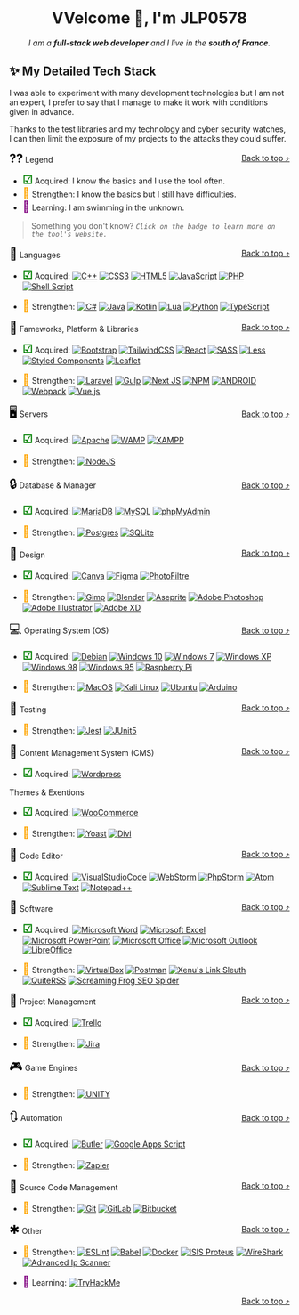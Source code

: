 <a name="readme-top"></a>
<div align="center">

# VVelcome 👋, I'm JLP0578
_I am a **full-stack web developer** and I live in the **south of France**._

</div>

## <span class="readme-icon readme-icon-shining">&#x2728;</span> My Detailed Tech Stack

I was able to experiment with many development technologies but I am not an expert, I prefer to say that I manage to make it work with conditions given in advance.

Thanks to the test libraries and my technology and cyber security watches, I can then limit the exposure of my projects to the attacks they could suffer.


<div class="readme-title-h3-div"><p><span class="readme-icon readme-icon-legend">&#x2047;</span> Legend</p>
<p align="right" class="readme-back-to-top"><a href="#readme-top">Back to top ⤴</a></p></div>

* <span class="readme-icon readme-icon-acquired">&#x2611;</span> Acquired: I know the basics and I use the tool often.
* <span class="readme-icon readme-icon-strengthen">&#x1F4D6;</span> Strengthen: I know the basics but I still have difficulties.
* <span class="readme-icon readme-icon-learning">&#x1F50E;</span> Learning: I am swimming in the unknown.

> Something you don't know? _`Click on the badge to learn more on the tool's website.`_

<div class="readme-title-h3-div"><p><span class="readme-icon">&#x1F4DD;</span> Languages</p>
<p align="right" class="readme-back-to-top"><a href="#readme-top">Back to top ⤴</a></p></div>

- <span class="readme-icon readme-icon-acquired">&#x2611;</span> Acquired: 
[![C++][C++.com]][C++-url]
[![CSS3][CSS3.com]][CSS3-url]
[![HTML5][HTML5.com]][HTML5-url]
[![JavaScript][JavaScript.com]][JavaScript-url]
[![PHP][PHP.com]][PHP-url]
[![Shell Script][ShellScript.com]][ShellScript-url]

- <span class="readme-icon readme-icon-strengthen">&#x1F4D6;</span> Strengthen: 
[![C#][C#.com]][C#-url]
[![Java][Java.com]][Java-url]
[![Kotlin][Kotlin.com]][Kotlin-url]
[![Lua][Lua.com]][Lua-url]
[![Python][Python.com]][Python-url]
[![TypeScript][TypeScript.com]][TypeScript-url]

<div class="readme-title-h3-div"><p><span class="readme-icon">&#x1F4BC;</span> Fameworks, Platform & Libraries</p>
<p align="right" class="readme-back-to-top"><a href="#readme-top">Back to top ⤴</a></p></div>

- <span class="readme-icon readme-icon-acquired">&#x2611;</span> Acquired: 
[![Bootstrap][Bootstrap.com]][Bootstrap-url]
[![TailwindCSS][TailwindCSS.com]][TailwindCSS-url]
[![React][React.com]][React-url]
[![SASS][SASS.com]][SASS-url]
[![Less][Less.com]][Less-url]
[![Styled Components][StyledComponents.com]][StyledComponents-url]
[![Leaflet][Leaflet.com]][Leaflet-url]

- <span class="readme-icon readme-icon-strengthen">&#x1F4D6;</span> Strengthen: 
[![Laravel][Laravel.com]][Laravel-url]
[![Gulp][Gulp.com]][Gulp-url]
[![Next JS][NextJS.com]][NextJS-url]
[![NPM][NPM.com]][NPM-url]
[![ANDROID][ANDROID.com]][ANDROID-url]
[![Webpack][Webpack.com]][Webpack-url]
[![Vue.js][Vuejs.com]][Vuejs-url]

<div class="readme-title-h3-div"><p><span class="readme-icon">&#x1F5A5;</span> Servers</p>
<p align="right" class="readme-back-to-top"><a href="#readme-top">Back to top ⤴</a></p></div>

- <span class="readme-icon readme-icon-acquired">&#x2611;</span> Acquired: 
[![Apache][Apache.com]][Apache-url]
[![WAMP][WAMP.com]][WAMP-url]
[![XAMPP][XAMPP.com]][XAMPP-url]

- <span class="readme-icon readme-icon-strengthen">&#x1F4D6;</span> Strengthen: 
[![NodeJS][NodeJS.com]][NodeJS-url]

<div class="readme-title-h3-div"><p><span class="readme-icon">&#x1F512;</span> Database & Manager</p>
<p align="right" class="readme-back-to-top"><a href="#readme-top">Back to top ⤴</a></p></div>

- <span class="readme-icon readme-icon-acquired">&#x2611;</span> Acquired: 
[![MariaDB][MariaDB.com]][MariaDB-url]
[![MySQL][MySQL.com]][MySQL-url]
[![phpMyAdmin][phpMyAdmin.com]][phpMyAdmin-url]

- <span class="readme-icon readme-icon-strengthen">&#x1F4D6;</span> Strengthen: 
[![Postgres][Postgres.com]][Postgres-url]
[![SQLite][SQLite.com]][SQLite-url]

<div class="readme-title-h3-div"><p><span class="readme-icon">&#x1F3A8;</span> Design</p>
<p align="right" class="readme-back-to-top"><a href="#readme-top">Back to top ⤴</a></p></div>

- <span class="readme-icon readme-icon-acquired">&#x2611;</span> Acquired: 
[![Canva][Canva.com]][Canva-url]
[![Figma][Figma.com]][Figma-url]
[![PhotoFiltre][PhotoFiltre.com]][PhotoFiltre-url]

- <span class="readme-icon readme-icon-strengthen">&#x1F4D6;</span> Strengthen: 
[![Gimp][Gimp.com]][Gimp-url]
[![Blender][Blender.com]][Blender-url]
[![Aseprite][Aseprite.com]][Aseprite-url]
[![Adobe Photoshop][AdobePhotoshop.com]][AdobePhotoshop-url]
[![Adobe Illustrator][AdobeIllustrator.com]][AdobeIllustrator-url]
[![Adobe XD][AdobeXD.com]][AdobeXD-url]

<div class="readme-title-h3-div"><p><span class="readme-icon">&#x1F4BB;</span> Operating System (OS)</p>
<p align="right" class="readme-back-to-top"><a href="#readme-top">Back to top ⤴</a></p></div>

- <span class="readme-icon readme-icon-acquired">&#x2611;</span> Acquired: 
[![Debian][Debian.com]][Debian-url]
[![Windows 10][Windows10.com]][Windows10-url]
[![Windows 7][Windows7.com]][Windows7-url]
[![Windows XP][WindowsXP.com]][WindowsXP-url]
[![Windows 98][Windows98.com]][Windows98-url]
[![Windows 95][Windows95.com]][Windows95-url]
[![Raspberry Pi][RaspberryPi.com]][RaspberryPi-url]

- <span class="readme-icon readme-icon-strengthen">&#x1F4D6;</span> Strengthen: 
[![MacOS][MacOS.com]][MacOS-url]
[![Kali Linux][KaliLinux.com]][KaliLinux-url]
[![Ubuntu][Ubuntu.com]][Ubuntu-url]
[![Arduino][Arduino.com]][Arduino-url]

<div class="readme-title-h3-div"><p><span class="readme-icon">&#x1F9EA;</span> Testing</p>
<p align="right" class="readme-back-to-top"><a href="#readme-top">Back to top ⤴</a></p></div>

- <span class="readme-icon readme-icon-strengthen">&#x1F4D6;</span> Strengthen:
[![Jest][Jest.com]][Jest-url]
[![JUnit5][JUnit5.com]][JUnit5-url]

<div class="readme-title-h3-div"><p><span class="readme-icon">&#x1F4C4;</span> Content Management System (CMS)</p>
<p align="right" class="readme-back-to-top"><a href="#readme-top">Back to top ⤴</a></p></div>

- <span class="readme-icon readme-icon-acquired">&#x2611;</span> Acquired: 
[![Wordpress][Wordpress.com]][Wordpress-url]

Themes & Exentions

- <span class="readme-icon readme-icon-acquired">&#x2611;</span> Acquired: 
[![WooCommerce][WooCommerce.com]][WooCommerce-url]

- <span class="readme-icon readme-icon-strengthen">&#x1F4D6;</span> Strengthen: 
[![Yoast][Yoast.com]][Yoast-url]
[![Divi][Divi.com]][Divi-url]

<div class="readme-title-h3-div"><p><span class="readme-icon">&#x1F4D3;</span> Code Editor</p>
<p align="right" class="readme-back-to-top"><a href="#readme-top">Back to top ⤴</a></p></div>

- <span class="readme-icon readme-icon-acquired">&#x2611;</span> Acquired: 
[![VisualStudioCode][VisualStudioCode.com]][VisualStudioCode-url]
[![WebStorm][WebStorm.com]][WebStorm-url]
[![PhpStorm][PhpStorm.com]][PhpStorm-url]
[![Atom][Atom.com]][Atom-url]
[![Sublime Text][SublimeText.com]][SublimeText-url]
[![Notepad++][Notepad++.com]][Notepad++-url]

<div class="readme-title-h3-div"><p><span class="readme-icon">&#x1F4BE;</span> Software</p>
<p align="right" class="readme-back-to-top"><a href="#readme-top">Back to top ⤴</a></p></div>

- <span class="readme-icon readme-icon-acquired">&#x2611;</span> Acquired: 
[![Microsoft Word][MicrosoftWord.com]][MicrosoftWord-url]
[![Microsoft Excel][MicrosoftExcel.com]][MicrosoftExcel-url]
[![Microsoft PowerPoint][MicrosoftPowerPoint.com]][MicrosoftPowerPoint-url]
[![Microsoft Office][MicrosoftOffice.com]][MicrosoftOffice-url]
[![Microsoft Outlook][MicrosoftOutlook.com]][MicrosoftOutlook-url]
[![LibreOffice][LibreOffice.com]][LibreOffice-url]

- <span class="readme-icon readme-icon-strengthen">&#x1F4D6;</span> Strengthen: 
[![VirtualBox][VirtualBox.com]][VirtualBox-url]
[![Postman][Postman.com]][Postman-url]
[![Xenu's Link Sleuth][XenusLinkSleuth.com]][XenusLinkSleuth-url]
[![QuiteRSS][QuiteRSS.com]][QuiteRSS-url]
[![Screaming Frog SEO Spider][ScreamingFrogSEOSpider.com]][ScreamingFrogSEOSpider-url]

<div class="readme-title-h3-div"><p><span class="readme-icon">&#x1F4DD;</span> Project Management</p>
<p align="right" class="readme-back-to-top"><a href="#readme-top">Back to top ⤴</a></p></div>

- <span class="readme-icon readme-icon-acquired">&#x2611;</span> Acquired: 
[![Trello][Trello.com]][Trello-url]

- <span class="readme-icon readme-icon-strengthen">&#x1F4D6;</span> Strengthen: 
[![Jira][Jira.com]][Jira-url]

<div class="readme-title-h3-div"><p><span class="readme-icon">&#x1F3AE;</span> Game Engines</p>
<p align="right" class="readme-back-to-top"><a href="#readme-top">Back to top ⤴</a></p></div>

- <span class="readme-icon readme-icon-strengthen">&#x1F4D6;</span> Strengthen: 
[![UNITY][UNITY.com]][UNITY-url]

<div class="readme-title-h3-div"><p><span class="readme-icon">&#x1F503;</span> Automation</p>
<p align="right" class="readme-back-to-top"><a href="#readme-top">Back to top ⤴</a></p></div>

- <span class="readme-icon readme-icon-acquired">&#x2611;</span> Acquired: 
[![Butler][Butler.com]][Butler-url]
[![Google Apps Script][GoogleAppsScript.com]][GoogleAppsScript-url]

- <span class="readme-icon readme-icon-strengthen">&#x1F4D6;</span> Strengthen: 
[![Zapier][Zapier.com]][Zapier-url]

<div class="readme-title-h3-div"><p><span class="readme-icon">&#x1F531;</span> Source Code Management</p>
<p align="right" class="readme-back-to-top"><a href="#readme-top">Back to top ⤴</a></p></div>

- <span class="readme-icon readme-icon-strengthen">&#x1F4D6;</span> Strengthen: 
[![Git][Git.com]][Git-url]
[![GitLab][GitLab.com]][GitLab-url]
[![Bitbucket][Bitbucket.com]][Bitbucket-url]

<div class="readme-title-h3-div"><p><span class="readme-icon">&#x2731;</span> Other</p>
<p align="right" class="readme-back-to-top"><a href="#readme-top">Back to top ⤴</a></p></div>

- <span class="readme-icon readme-icon-strengthen">&#x1F4D6;</span> Strengthen: 
[![ESLint][ESLint.com]][ESLint-url]
[![Babel][Babel.com]][Babel-url]
[![Docker][Docker.com]][Docker-url]
[![ISIS Proteus][ISISProteus.com]][ISISProteus-url]
[![WireShark][WireShark.com]][WireShark-url]
[![Advanced Ip Scanner][AdvancedIpScanner.com]][AdvancedIpScanner-url]

- <span class="readme-icon readme-icon-learning">&#x1F50E;</span> Learning:
[![TryHackMe][TryHackMe.com]][TryHackMe-url]

<p align="right" class="readme-back-to-top"><a href="#readme-top">Back to top ⤴</a></p>
<!-- _`Click on title to open ⤵`_ -->
<!-- STYLE -->
<style type="text/css">
span.readme-icon-acquired,
span.readme-icon-strengthen,
span.readme-icon-learning {
    font-weight: bold;
    font-size: 20px!important;
}
span.readme-icon {
    color: black;
    font-size: 22px;
}
span.readme-icon-acquired {
    color: green;
}
span.readme-icon-strengthen {
    color: orange;
}
span.readme-icon-learning {
    color: purple;
}
span.readme-icon-legend {
    font-weight: bold;
}
div.readme-title-h3-div {
    display: flex;
    flex-direction: row;
    flex-wrap: nowrap;
    justify-content: space-between;
    align-items: center;
    align-content: center;
    border-bottom: 1px solid var(--color-border);
}
div.readme-title-h3-div p {
    margin: 0px;
    min-width: 100px;
}
p.readme-back-to-top {
    font-size: 14px;
    font-weight: normal;
    margin: 0px!important;
}
@media only screen and (max-width: 400px) {
    div.readme-title-h3-div {
        flex-direction: column!important;
    }
}
</style>
<!-- EMOJI -->
<!-- https://www.compart.com/en/unicode/ -->

<!-- MARKDOWN LINKS, BADGE & IMAGES -->
<!-- https://www.markdownguide.org/basic-syntax/#reference-style-links -->

<!-- LANGUAGES -->
[CSS3.com]: https://img.shields.io/badge/-CSS3-1572B6?style=flat-square&logo=css3&logoColor=white
[CSS3-url]: https://developer.mozilla.org/fr/docs/Web/CSS

[C++.com]: https://img.shields.io/badge/-C++-00599C?style=flat-square&logo=C%2B%2B&logoColor=white
[C++-url]: https://fr.wikipedia.org/wiki/C%2B%2B

[HTML5.com]: https://img.shields.io/badge/-HTML5-E34F26?style=flat-square&logo=html5&logoColor=white
[HTML5-url]: https://developer.mozilla.org/fr/docs/Web/HTML

[JavaScript.com]: https://img.shields.io/badge/-JavaScript-323330?style=flat-square&logo=javascript&logoColor=F7DF1E
[JavaScript-url]: https://developer.mozilla.org/fr/docs/Learn/JavaScript

[PHP.com]: https://img.shields.io/badge/-PHP-777BB4?style=flat-square&logo=php&logoColor=white
[PHP-url]: https://www.php.net/

[ShellScript.com]: https://img.shields.io/badge/-Shell_Script-212c42?style=flat-square&logo=gnu-bash&logoColor=white
[ShellScript-url]: https://en.wikipedia.org/wiki/Shell_script



[C#.com]: https://img.shields.io/badge/-C%23-239120?style=flat-square&logo=C-sharp&logoColor=white
[C#-url]: https://learn.microsoft.com/fr-fr/dotnet/csharp/

[Java.com]: https://img.shields.io/badge/-Java-ED8B00?style=flat-square&logo=java&logoColor=white
[Java-url]: https://dev.java/

[Kotlin.com]: https://img.shields.io/badge/-Kotlin-0095D5?style=flat-square&logo=kotlin&logoColor=white
[Kotlin-url]: https://kotlinlang.org/

[Lua.com]: https://img.shields.io/badge/-Lua-2C2D72?style=flat-square&logo=Lua&logoColor=white
[Lua-url]: https://www.lua.org/

[TypeScript.com]: https://img.shields.io/badge/-Typescript-007ACC?style=flat-square&logo=typescript&logoColor=white
[TypeScript-url]: https://www.typescriptlang.org/



[Python.com]: https://img.shields.io/badge/-Python-3670A0?style=flat-square&logo=python&logoColor=ffdd54
[Python-url]: https://www.python.org/



<!-- Fameworks -->
[Bootstrap.com]: https://img.shields.io/badge/-Bootstrap-563D7C?style=flat-square&logo=bootstrap&logoColor=white
[Bootstrap-url]: https://getbootstrap.com/

[TailwindCSS.com]: https://img.shields.io/badge/-Tailwindcss-38B2AC?style=flat-square&logo=tailwind-css&logoColor=white
[TailwindCSS-url]: https://tailwindcss.com/

[jQuery.com]: https://img.shields.io/badge/-JQuery-0769AD?style=flat-square&logo=jquery&logoColor=white
[jQuery-url]: https://jquery.com/

[React.com]: https://img.shields.io/badge/-React-20232a?style=flat-square&logo=react&logoColor=61DAFB
[React-url]: https://fr.reactjs.org/

[SASS.com]: https://img.shields.io/badge/-SASS-hotpink?style=flat-square&logo=SASS&logoColor=white
[SASS-url]: https://sass-lang.com/

[Less.com]: https://img.shields.io/badge/-Less-2B4C80?style=flat-square&logo=less&logoColor=white
[Less-url]: https://lesscss.org/

[StyledComponents.com]: https://img.shields.io/badge/-Styled--Components-DB7093?style=flat-square&logo=styled-components&logoColor=white
[StyledComponents-url]: https://styled-components.com/

[Leaflet.com]: https://img.shields.io/badge/-Leaflet-199900?style=flat-square&logo=leaflet&logoColor=white
[Leaflet-url]: https://leafletjs.com/



[Laravel.com]: https://img.shields.io/badge/-Laravel-FF2D20?style=flat-square&logo=laravel&logoColor=white
[Laravel-url]: https://laravel.com/

[Gulp.com]: https://img.shields.io/badge/-GULP-CF4647?style=flat-square&logo=gulp&logoColor=white
[Gulp-url]: https://gulpjs.com/

[NextJS.com]: https://img.shields.io/badge/-NextJS-black?style=flat-square&logo=next.js&logoColor=white
[NextJS-url]: https://nextjs.org/

[ANDROID.com]: https://img.shields.io/badge/-Android-20232a?style=flat-square&logo=android&logoColor=a4c639
[ANDROID-url]: https://www.android.com/

[Webpack.com]: https://img.shields.io/badge/-Webpack-8DD6F9?style=flat-square&logo=webpack&logoColor=black
[Webpack-url]: https://webpack.js.org/

[Vuejs.com]: https://img.shields.io/badge/-VueJS-35495e?style=flat-square&ogo=vuedotjs&logoColor=4FC08D
[Vuejs-url]: https://vuejs.org/

[Divi.com]: https://img.shields.io/badge/-Divi-ff4a9e?style=flat-square&logo=Divi&logoColor=4FC08D
[Divi-url]: https://www.elegantthemes.com/



<!-- Servers -->
[Apache.com]: https://img.shields.io/badge/-Apache-D42029?style=flat-square&logo=apache&logoColor=white
[Apache-url]: https://httpd.apache.org/

[WAMP.com]: https://img.shields.io/badge/-WAMP-f70094?style=flat-square&logo=wamp&logoColor=white
[WAMP-url]: https://www.wampserver.com/

[XAMPP.com]: https://img.shields.io/badge/-XAMPP-fb7a24?style=flat-square&logo=xampp&logoColor=white
[XAMPP-url]: https://www.apachefriends.org/fr/index.html



[NodeJS.com]: https://img.shields.io/badge/-NodeJS-6DA55F?style=flat-square&logo=node.js&logoColor=white
[NodeJS-url]: https://nodejs.org/



<!-- Databases -->
[MariaDB.com]: https://img.shields.io/badge/-MariaDB-003545?style=flat-square&logo=mariadb&logoColor=white
[MariaDB-url]: https://mariadb.org/

[MySQL.com]: https://img.shields.io/badge/-MySql-00f?style=flat-square&logo=mysql&logoColor=white
[MySQL-url]: https://www.mysql.com/

[phpMyAdmin.com]: https://img.shields.io/badge/-PhpMyAdmin-6c78af?style=flat-square&logo=phpMyAdmin&logoColor=white
[phpMyAdmin-url]: https://www.phpmyadmin.net/



[Postgres.com]: https://img.shields.io/badge/-Postgres-316192?style=flat-square&logo=postgresql&logoColor=white
[Postgres-url]: https://www.postgresql.org/

[SQLite.com]: https://img.shields.io/badge/-SqLite-07405e?style=flat-square&logo=sqlite&logoColor=white
[SQLite-url]: https://www.sqlite.org/index.html



<!-- Design -->
[Canva.com]: https://img.shields.io/badge/-Canva-00C4CC?style=flat-square&logo=Canva&logoColor=white
[Canva-url]: https://www.canva.com/

[Figma.com]: https://img.shields.io/badge/-Figma-F24E1E?style=flat-square&logo=figma&logoColor=white
[Figma-url]: https://www.figma.com/

[PhotoFiltre.com]: https://img.shields.io/badge/-PhotoFiltre-000000?style=flat-square&logo=PhotoFiltre&logoColor=white
[PhotoFiltre-url]: https://www.photofiltre-studio.com/



[Gimp.com]: https://img.shields.io/badge/-Gimp-5c5543?style=flat-square&logo=Gimp&logoColor=white
[Gimp-url]: https://www.gimp.org/

[Blender.com]: https://img.shields.io/badge/-Blender-F5792A?style=flat-square&logo=blender&logoColor=white
[Blender-url]: https://www.blender.org/

[Aseprite.com]: https://img.shields.io/badge/-Aseprite-FFFFFF?style=flat-square&logo=Aseprite&logoColor=#7D929E
[Aseprite-url]: https://www.aseprite.org/

[AdobePhotoshop.com]: https://img.shields.io/badge/-Adobe%20PhotoShop-31a8ff?style=flat-square&logo=Adobe-PhotoShop&logoColor=001e36
[AdobePhotoshop-url]: https://www.blender.org/

[AdobeIllustrator.com]: https://img.shields.io/badge/-Adobe%20Illustrator-ff9a00?style=flat-square&logo=Adobe-Illustrator&logoColor=330000
[AdobeIllustrator-url]: https://www.adobe.com/products/illustrator.html

[AdobeXD.com]: https://img.shields.io/badge/-Adobe%20XD-470137?style=flat-square&logo=Adobe%20XD&logoColor=#FF61F6
[AdobeXD-url]: https://helpx.adobe.com/fr/xd/get-started.html



<!-- OS -->
[Debian.com]: https://img.shields.io/badge/-Debian-A81d33?style=flat-square&logo=Debian&logoColorlack
[Debian-url]: https://www.debian.org/

[Windows10.com]: https://img.shields.io/badge/-Windows%2010-0078d6?style=flat-square&logo=Windows&logoColor=wte
[Windows10-url]: https://www.microsoft.com/

[Windows7.com]: https://img.shields.io/badge/-Windows%207-0078d6?style=flat-square&logo=Windows%20XP&logoColor=wte
[Windows7-url]: https://www.microsoft.com/

[WindowsXP.com]: https://img.shields.io/badge/-Windows%20XP-003399?style=flat-square&logo=Windows%20XP&logoCor=white
[WindowsXP-url]: https://www.microsoft.com/

[Windows98.com]: https://img.shields.io/badge/-Windows%2098-008080?style=flat-square&logo=Windows%2095&logoCor=white
[Windows98-url]: https://www.microsoft.com/

[Windows95.com]: https://img.shields.io/badge/-Windows%2095-008080?style=flat-square&logo=Windows%2095&logoCor=white
[Windows95-url]: https://www.microsoft.com/

[RaspberryPi.com]: https://img.shields.io/badge/-RaspberryPi-C51A4A?style=flat-square&logo=Raspberry-Pi
[RaspberryPi-url]: https://www.raspberrypi.com/software/



[MacOS.com]: https://img.shields.io/badge/-MacOS-000000?style=flat-square&logo=macOS&logoColor=white
[MacOS-url]: https://www.apple.com/

[KaliLinux.com]: https://img.shields.io/badge/-Kali%20Linux-557c94?style=flat-square&logo=Kali%20Linux&logoColor=white
[KaliLinux-url]: https://www.kali.org/

[Ubuntu.com]: https://img.shields.io/badge/-Ubuntu-E95420?style=flat-square&logo=Ubuntu&logoColor=black
[Ubuntu-url]: https://www.ubuntu.com/

[Arduino.com]: https://img.shields.io/badge/--Arduino-00979D?style=flat-square&logo=Arduino&logoColor=white
[Arduino-url]: https://www.arduino.cc/




<!-- Testing -->
[Jest.com]: https://img.shields.io/badge/-Jest-C21325?style=flat-square&logo=Jest&logoColor=white
[Jest-url]: https://jestjs.io/

[JUnit5.com]: https://img.shields.io/badge/-JUnit5-25a162?style=flat-square&logo=JUnit5&logoColor=white
[JUnit5-url]: https://junit.org/junit5/



<!-- CMS -->
[Wordpress.com]: https://img.shields.io/badge/-WordPress-21759b?style=flat-square&logo=WordPress&logoColor=white
[Wordpress-url]: https://wordpress.com/




<!-- Code Editor -->
[VisualStudioCode.com]: https://img.shields.io/badge/-Visual%20Studio%20Code-007acc?style=flat-square&logo=Visual%20Studio%20Code&logoColor=white
[VisualStudioCode-url]: https://code.visualstudio.com/

[WebStorm.com]: https://img.shields.io/badge/-WebStorm-000000?style=flat-square&logo=WebStorm&logoColor=white
[WebStorm-url]: https://www.jetbrains.com/fr-fr/webstorm/

[PhpStorm.com]: https://img.shields.io/badge/-PhpStorm-000000?style=flat-square&logo=PhpStorm&logoColor=white
[PhpStorm-url]: https://www.jetbrains.com/fr-fr/phpstorm/

[Atom.com]: https://img.shields.io/badge/-Atom-66595c?style=flat-square&logo=Atom&logoColor=white
[Atom-url]: https://github.com/atom

[SublimeText.com]: https://img.shields.io/badge/-Sublime%20Text-ff9800?style=flat-square&logo=Sublime%20Text&logoColor=white
[SublimeText-url]: https://www.sublimetext.com/

[Notepad++.com]: https://img.shields.io/badge/-Notepad++-90e59a?style=flat-square&logo=Notepadplusplus&logoColor=black
[Notepad++-url]: https://notepad-plus-plus.org/




<!-- Software -->
[MicrosoftWord.com]: https://img.shields.io/badge/-Microsoft%20Word-2b579a?style=flat-square&logo=Microsoft%20Word&logoColor=white
[MicrosoftWord-url]: https://www.microsoft.com/

[MicrosoftExcel.com]: https://img.shields.io/badge/-Microsoft%20Excel-217346?style=flat-square&logo=Microsoft%20Excel&logoColor=white
[MicrosoftExcel-url]: https://www.microsoft.com/

[MicrosoftPowerPoint.com]: https://img.shields.io/badge/-Microsoft%20PowerPoint-b7472a?style=flat-square&logo=Microsoft%20PowerPoint&logoColor=white
[MicrosoftPowerPoint-url]: https://www.microsoft.com/

[MicrosoftOffice.com]: https://img.shields.io/badge/-Microsoft%20Office-d83b01?style=flat-square&logo=Microsoft%20Office&logoColor=white
[MicrosoftOffice-url]: https://www.microsoft.com/

[MicrosoftOutlook.com]: https://img.shields.io/badge/-Microsoft%20Outlook-0078d4?style=flat-square&logo=Microsoft%20Outlook&logoColor=white
[MicrosoftOutlook-url]: https://www.microsoft.com/

[LibreOffice.com]: https://img.shields.io/badge/-LibreOffice-18a303?style=flat-square&logo=LibreOffice&logoColor=white
[LibreOffice-url]: https://www.libreoffice.org/



[VirtualBox.com]: https://img.shields.io/badge/-VirtualBox-183a61?style=flat-square&logo=VirtualBox&logoColor=white
[VirtualBox-url]: https://www.virtualbox.org/

[Trello.com]: https://img.shields.io/badge/-Trello-026AA7?style=flat-square&logo=Trello&logoColor=white
[Trello-url]: https://trello.com/

[Postman.com]: https://img.shields.io/badge/-Postman-FF6C37?style=flat-square&logo=postman&logoColor=white
[Postman-url]: https://www.postman.com/

[XenusLinkSleuth.com]: https://img.shields.io/badge/-Xenu's%20Link%20Sleuth-000000?style=flat-square&logo=Xenu's%20Link%20Sleuth&logoColor=white
[XenusLinkSleuth-url]: http://home.snafu.de/tilman/xenulink.html

[QuiteRSS.com]: https://img.shields.io/badge/-QuiteRSS-000000?style=flat-square&logo=QuiteRSS&logoColor=white
[QuiteRSS-url]: https://quiterss.org/

[ScreamingFrogSEOSpider.com]: https://img.shields.io/badge/-Screaming%20Frog%20SEO%20Spider-000000?style=flat-square&logo=Screaming%20Frog%20SEO%20Spider&logoColor=white
[ScreamingFrogSEOSpider-url]: https://www.screamingfrog.co.uk/seo-spider/



<!-- Game Engines -->
[UNITY.com]: https://img.shields.io/badge/-Unity-20232a?style=flat-square&logo=unity&logoColor=white
[UNITY-url]: https://unity.com/



<!-- Automation -->
[Butler.com]: https://img.shields.io/badge/-Butler-026AA7?style=flat-square&logo=Trello&logoColor=white
[Butler-url]: https://trello.com/butler-automation

[GoogleAppsScript.com]: https://img.shields.io/badge/-Google%20Apps%20Script-4285F4?style=flat-square&logo=google&logoColor=white
[GoogleAppsScript-url]: https://www.google.com/script/start/



[Zapier.com]: https://img.shields.io/badge/-Zapier-ff4a00?style=flat-square&logo=Zapier&logoColor=white
[Zapier-url]: https://zapier.com/



<!-- Source Code Management -->
[Git.com]: https://img.shields.io/badge/-Git-F05032?style=flat-square&logo=Git&logoColor=white
[Git-url]: https://git-scm.com/

[GitLab.com]: https://img.shields.io/badge/-GitLab-FC6D26?style=flat-square&logo=GitLab&logoColor=white
[GitLab-url]: https://about.gitlab.com/

[Bitbucket.com]: https://img.shields.io/badge/-Bitbucket-0052CC?style=flat-square&logo=Bitbucket&logoColor=white
[Bitbucket-url]: https://bitbucket.org/

[NPM.com]: https://img.shields.io/badge/-NPM-cc3534?style=flat-square&logo=npm&logoColor=white
[NPM-url]: https://www.npmjs.com/




<!-- Other -->
[WooCommerce.com]: https://img.shields.io/badge/-WooCommerce-96588a?style=flat-square&logo=WooCommerce&logoColor=white
[WooCommerce-url]: https://woocommerce.com/



[ESLint.com]: https://img.shields.io/badge/-ESLint-4B3263?style=flat-square&logo=eslint&logoColor=white
[ESLint-url]: https://eslint.org/

[Babel.com]: https://img.shields.io/badge/-Babel-F9DC3e?style=flat-square&logo=babel&logoColor=black
[Babel-url]: https://babeljs.io/

[Jira.com]: https://img.shields.io/badge/-Jira-0A0FFF?style=flat-square&logo=jira&logoColor=white
[Jira-url]: https://www.atlassian.com/fr/software/jira

[Docker.com]: https://img.shields.io/badge/-Docker-0db7ed?style=flat-square&logo=docker&logoColor=white
[Docker-url]: https://www.docker.com/

[Yoast.com]: https://img.shields.io/badge/-Yoast-a4286a?style=flat-square&logo=Yoast&logoColor=white
[Yoast-url]: https://yoast.com/

[ISISProteus.com]: https://img.shields.io/badge/-ISIS%20Proteus-1f3ac7?style=flat-square&logo=ISIS%20Proteus&logoColor=white
[ISISProteus-url]: https://www.labcenter.com/

[WireShark.com]: https://img.shields.io/badge/-WireShark-0052ff?style=flat-square&logo=wireshark&logoColor=white
[WireShark-url]: https://www.wireshark.org/

[AdvancedIpScanner.com]: https://img.shields.io/badge/-Advanced%20Ip%20Scanner-0066b3?style=flat-square&logo=Advanced%20Ip%20Scanner&logoColor=white
[AdvancedIpScanner-url]: https://www.advanced-ip-scanner.com/



[TryHackMe.com]: https://img.shields.io/badge/-TryHackMe-212c42?style=flat-square&logo=TryHackMe&logoColor=white
[TryHackMe-url]: https://tryhackme.com/
